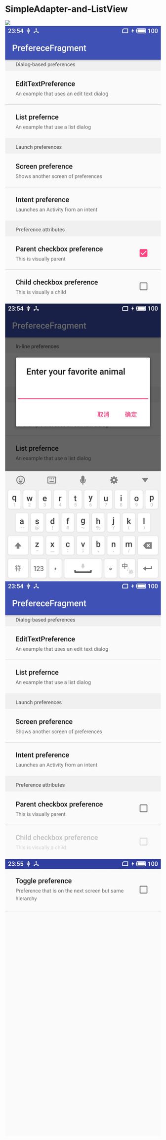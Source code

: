 # SimpleAdapter-and-ListView
![](https://i.loli.net/2019/04/09/5cac67e7cde6f.jpg)
![](https://github.com/yy2018y/PrefereceFragment/blob/master/image/QQ%E5%9B%BE%E7%89%8720190429235849.jpg)
![](https://github.com/yy2018y/PrefereceFragment/blob/master/image/QQ%E5%9B%BE%E7%89%8720190429235853.jpg)
![](https://github.com/yy2018y/PrefereceFragment/blob/master/image/QQ%E5%9B%BE%E7%89%8720190429235857.jpg)
![](https://github.com/yy2018y/PrefereceFragment/blob/master/image/QQ%E5%9B%BE%E7%89%8720190429235901.jpg)
